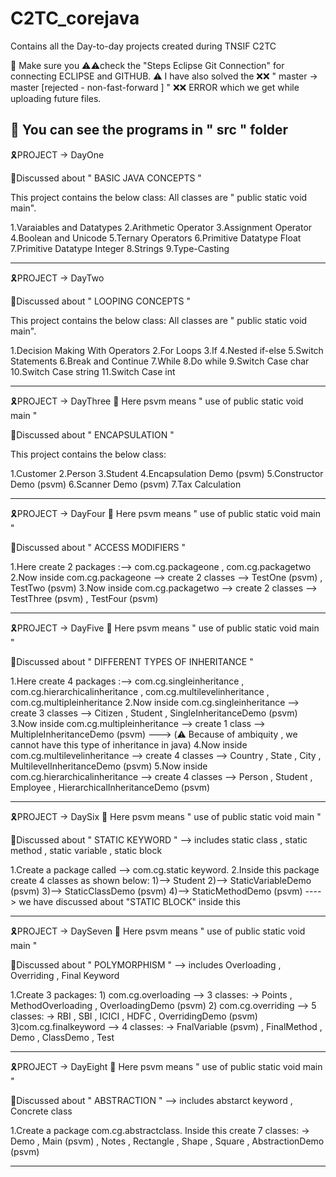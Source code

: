 # C2TC_corejava
Contains all the Day-to-day projects created during TNSIF C2TC

📌 Make sure you ⚠️⚠️check the "Steps Eclipse Git Connection" for connecting ECLIPSE and GITHUB.
⚠️ I have also solved the ❌❌ " master -> master [rejected - non-fast-forward ] " ❌❌ ERROR which we get while uploading future files.


📌 You can see the programs in " src " folder
--------------------------------------------------------------------------------------------------------
🎗️PROJECT -> DayOne          

📌Discussed about " BASIC JAVA CONCEPTS "

This project contains the below class:
All classes are " public static void main".

1.Varaiables and Datatypes
2.Arithmetic Operator
3.Assignment Operator
4.Boolean and Unicode
5.Ternary Operators
6.Primitive Datatype Float
7.Primitive Datatype Integer
8.Strings
9.Type-Casting

---------------------------------------------------------------------------------------------------------
🎗️PROJECT -> DayTwo                  

📌Discussed about " LOOPING CONCEPTS "

This project contains the below class:
All classes are " public static void main".

1.Decision Making With Operators
2.For Loops
3.If
4.Nested if-else
5.Switch Statements
6.Break and Continue
7.While
8.Do while
9.Switch Case char
10.Switch Case string
11.Switch Case int

-----------------------------------------------------------------------------------------------------------
🎗️PROJECT -> DayThree                                  📌 Here psvm means " use of public static void main "

📌Discussed about " ENCAPSULATION "

This project contains the below class:

1.Customer
2.Person
3.Student
4.Encapsulation Demo (psvm)
5.Constructor Demo (psvm)
6.Scanner Demo (psvm)
7.Tax Calculation

----------------------------------------------------------------------------------------------------------
🎗️PROJECT -> DayFour                                  📌  Here psvm means " use of public static void main "

📌Discussed about " ACCESS MODIFIERS "

1.Here create 2 packages :--> com.cg.packageone , com.cg.packagetwo
2.Now inside com.cg.packageone --> create 2 classes --> TestOne (psvm) , TestTwo (psvm)
3.Now inside com.cg.packagetwo --> create 2 classes --> TestThree (psvm) , TestFour (psvm)

----------------------------------------------------------------------------------------------------------
🎗️PROJECT -> DayFive                                  📌  Here psvm means " use of public static void main "

📌Discussed about " DIFFERENT TYPES OF INHERITANCE "

1.Here create 4 packages :--> com.cg.singleinheritance , com.cg.hierarchicalinheritance , com.cg.multilevelinheritance , com.cg.multipleinheritance
2.Now inside com.cg.singleinheritance --> create 3 classes --> Citizen , Student , SingleInheritanceDemo (psvm)
3.Now inside com.cg.multipleinheritance --> create 1 class --> MultipleInheritanceDemo (psvm) ---> (⚠️ Because of ambiquity , we cannot have this type of inheritance in java)
4.Now inside com.cg.multilevelinheritance --> create 4 classes --> Country , State , City , MultilevelInheritanceDemo (psvm)
5.Now inside com.cg.hierarchicalinheritance --> create 4 classes --> Person , Student , Employee , HierarchicalInheritanceDemo (psvm)

------------------------------------------------------------------------------------------------------------
🎗️PROJECT -> DaySix                                 📌  Here psvm means " use of public static void main "

📌Discussed about " STATIC KEYWORD " --> includes static class , static method , static variable , static block

1.Create a package called --> com.cg.static keyword.
2.Inside this package create 4 classes as shown below:
   1)--> Student
   2)--> StaticVariableDemo (psvm)
   3)--> StaticClassDemo (psvm)
   4)--> StaticMethodDemo (psvm)    ----> we have discussed about "STATIC BLOCK" inside this

-----------------------------------------------------------------------------------------------------------
🎗️PROJECT -> DaySeven                                📌  Here psvm means " use of public static void main "

📌Discussed about " POLYMORPHISM " --> includes Overloading , Overriding , Final Keyword

1.Create 3 packages:
       1) com.cg.overloading --> 3 classes: -> Points , MethodOverloading , OverloadingDemo (psvm)
       2) com.cg.overriding  --> 5 classes: -> RBI , SBI , ICICI , HDFC , OverridingDemo (psvm)
       3)com.cg.finalkeyword --> 4 classes: -> FnalVariable (psvm) , FinalMethod , Demo , ClassDemo , Test

-----------------------------------------------------------------------------------------------------------
🎗️PROJECT -> DayEight                                📌  Here psvm means " use of public static void main "

📌Discussed about " ABSTRACTION " --> includes abstarct keyword , Concrete class

1.Create a package com.cg.abstractclass.
   Inside this create 7 classes: -> Demo , Main (psvm) , Notes , Rectangle , Shape , Square , AbstractionDemo (psvm)

---------------------------------------------------------------------------------------------------------------












